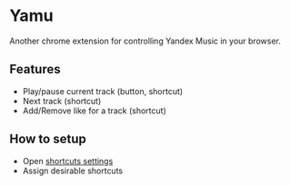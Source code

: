 # Yamu

Another chrome extension for controlling Yandex Music in your browser. 

## Features
- Play/pause current track (button, shortcut)
- Next track (shortcut)
- Add/Remove like for a track (shortcut)

## How to setup
- Open [shortcuts settings](chrome://extensions/shortcuts)
- Assign desirable shortcuts 